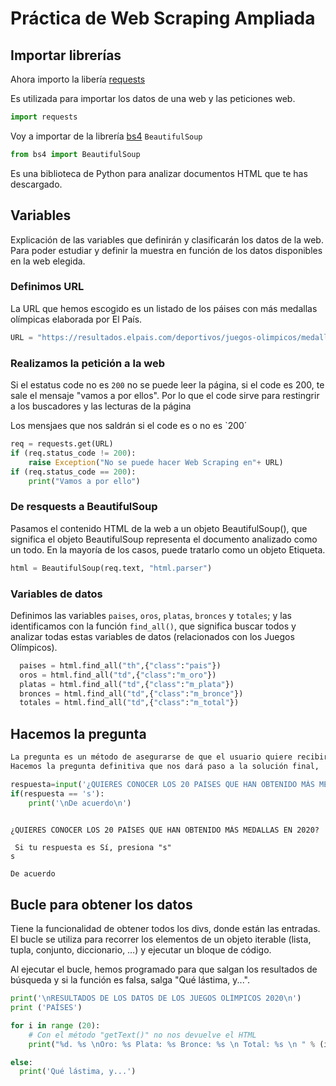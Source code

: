 # Práctica de Web Scraping Ampliada

## Importar librerías 

Ahora importo la libería [requests](https://docs.python-requests.org/en/latest/)

Es utilizada para importar los datos de una web y las peticiones web.


```python
import requests
```

Voy a importar de la librería [bs4](https://www.crummy.com/software/BeautifulSoup/bs4/doc/) `BeautifulSoup`


```python
from bs4 import BeautifulSoup
```

Es una biblioteca de Python para analizar documentos HTML que te has descargado. 

## Variables

Explicación de las variables que definirán y clasificarán los datos de la web. Para poder estudiar y definir la muestra en función de los datos disponibles en la web elegida.

### Definimos URL

La URL que hemos escogido es un listado de los páises con más medallas olímpicas elaborada por El País.


```python
URL = "https://resultados.elpais.com/deportivos/juegos-olimpicos/medallero/"
```

### Realizamos la petición a la web

Si el estatus code no es `200` no se puede leer la página, si el code es 200, te sale el mensaje "vamos a por ellos". Por lo que el code sirve para restingrir a los buscadores y las lecturas de la página

Los mensjaes que nos saldrán si el code es o no es `200´


```python
req = requests.get(URL)
if (req.status_code != 200):
    raise Exception("No se puede hacer Web Scraping en"+ URL)
if (req.status_code == 200):
    print("Vamos a por ello")
```

### De resquests a BeautifulSoup

Pasamos el contenido HTML de la web a un objeto BeautifulSoup(), que significa el objeto BeautifulSoup representa el documento analizado como un todo. En la mayoría de los casos, puede tratarlo como un objeto Etiqueta.


```python
html = BeautifulSoup(req.text, "html.parser")
```

### Variables de datos

Definimos las variables `paises`, `oros`, `platas`, `bronces` y `totales`; y las identificamos con la función `find_all()`, que significa buscar todos y analizar todas estas variables de datos (relacionados con los Juegos Olímpicos).


```python
  paises = html.find_all("th",{"class":"pais"})
  oros = html.find_all("td",{"class":"m_oro"})
  platas = html.find_all("td",{"class":"m_plata"})
  bronces = html.find_all("td",{"class":"m_bronce"})
  totales = html.find_all("td",{"class":"m_total"})
```

## Hacemos la pregunta


```python
La pregunta es un método de asegurarse de que el usuario quiere recibir el listado del País.
Hacemos la pregunta definitiva que nos dará paso a la solución final,
```


```python
respuesta=input('¿QUIERES CONOCER LOS 20 PAÍSES QUE HAN OBTENIDO MÁS MEDALLAS EN 2020?\n \n Si tu respuesta es Sí, presiona "s" \n')
if(respuesta == 's'): 
    print('\nDe acuerdo\n')
  

```

    ¿QUIERES CONOCER LOS 20 PAÍSES QUE HAN OBTENIDO MÁS MEDALLAS EN 2020?
     
     Si tu respuesta es Sí, presiona "s" 
    s
    
    De acuerdo
    
    

## Bucle para obtener los datos

Tiene la funcionalidad de obtener todos los divs, donde están las entradas. El bucle se utiliza para recorrer los elementos de un objeto iterable (lista, tupla, conjunto, diccionario, …) y ejecutar un bloque de código.

Al ejecutar el bucle, hemos programado para que salgan los resultados de búsqueda y si la función es falsa, salga "Qué lástima, y...".



```python
print('\nRESULTADOS DE LOS DATOS DE LOS JUEGOS OLÍMPICOS 2020\n')
print ('PAÍSES')

for i in range (20):
    # Con el método "getText()" no nos devuelve el HTML
    print("%d. %s \nOro: %s Plata: %s Bronce: %s \n Total: %s \n " % (i+1, paises[i+1].text.strip(),oros[i].text.strip(),platas[i].text.strip(),bronces[i].text.strip(), totales[i].text.strip()))

else:
  print('Qué lástima, y...')
```


```python

```
